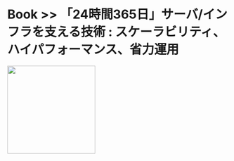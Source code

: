 # Book >> 「24時間365日」サーバ/インフラを支える技術 : スケーラビリティ、ハイパフォーマンス、省力運用

<img src="https://cover.openbd.jp/9784774135663.jpg" style="width: 200px"/>